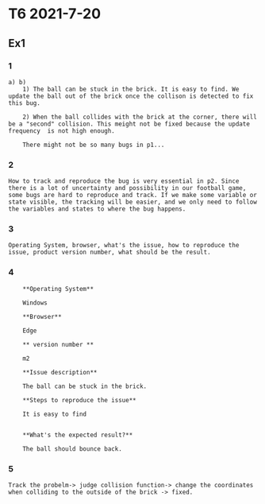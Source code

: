 # T6 2021-7-20
## Ex1
### 1

    a) b)
        1) The ball can be stuck in the brick. It is easy to find. We update the ball out of the brick once the collison is detected to fix this bug.

        2) When the ball collides with the brick at the corner, there will be a "second" collision. This meight not be fixed because the update frequency  is not high enough.

        There might not be so many bugs in p1...

### 2

    How to track and reproduce the bug is very essential in p2. Since there is a lot of uncertainty and possibility in our football game, some bugs are hard to reproduce and track. If we make some variable or state visible, the tracking will be easier, and we only need to follow the variables and states to where the bug happens.

### 3

    Operating System, browser, what's the issue, how to reproduce the issue, product version number, what should be the result.

### 4

        **Operating System**

        Windows

        **Browser**

        Edge
        
        ** version number **
        
        m2

        **Issue description**

        The ball can be stuck in the brick.

        **Steps to reproduce the issue**

        It is easy to find 


        **What's the expected result?**

        The ball should bounce back.

### 5 
    Track the probelm-> judge collision function-> change the coordinates when colliding to the outside of the brick -> fixed.
